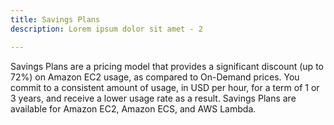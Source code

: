```yaml
---
title: Savings Plans
description: Lorem ipsum dolor sit amet - 2

---
```


Savings Plans are a pricing model that provides a significant discount (up to 72%) on Amazon EC2 usage, as compared to On-Demand prices. You commit to a consistent amount of usage, in USD per hour, for a term of 1 or 3 years, and receive a lower usage rate as a result. Savings Plans are available for Amazon EC2, Amazon ECS, and AWS Lambda.